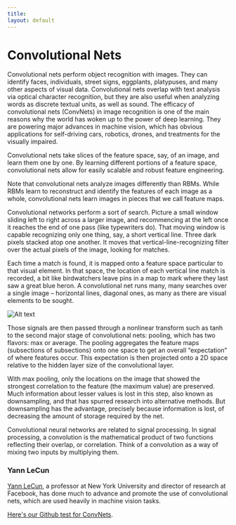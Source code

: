 ```yaml
---
title: 
layout: default
---
```


# Convolutional Nets

Convolutional nets perform object recognition with images. They can identify faces, individuals, street signs, eggplants, platypuses, and many other aspects of visual data. Convolutional nets overlap with text analysis via optical character recognition, but they are also useful when analyzing words as discrete textual units, as well as sound. The efficacy of convolutional nets (ConvNets) in image recognition is one of the main reasons why the world has woken up to the power of deep learning. They are powering major advances in machine vision, which has obvious applications for self-driving cars, robotics, drones, and treatments for the visually impaired. 

Convolutional nets take slices of the feature space, say, of an image, and learn them one by one. By learning different portions of a feature space, convolutional nets allow for easily scalable and robust feature engineering.

Note that convolutional nets analyze images differently than RBMs. While RBMs learn to reconstruct and identify the features of each image as a whole, convolutional nets learn images in pieces that we call feature maps. 

Convolutional networks perform a sort of search. Picture a small window sliding left to right across a larger image, and recommencing at the left once it reaches the end of one pass (like typewriters do). That moving window is capable recognizing only one thing, say, a short vertical line. Three dark pixels stacked atop one another. It moves that vertical-line-recognizing filter over the actual pixels of the image, looking for matches.

Each time a match is found, it is mapped onto a feature space particular to that visual element. In that space, the location of each vertical line match is recorded, a bit like birdwatchers leave pins in a map to mark where they last saw a great blue heron. A convolutional net runs many, many searches over a single image – horizontal lines, diagonal ones, as many as there are visual elements to be sought. 

![Alt text](../img/convnet.png) 

Those signals are then passed through a nonlinear transform such as tanh to the second major stage of convolutional nets: pooling, which has two flavors: max or average. The pooling aggregates the feature maps (subsections of subsections) onto one space to get an overall “expectation” of where features occur. This expectation is then projected onto a 2D space relative to the hidden layer size of the convolutional layer.

With max pooling, only the locations on the image that showed the strongest correlation to the feature (the maximum value) are preserved. Much information about lesser values is lost in this step, also known as downsampling, and that has spurred research into alternative methods. But downsampling has the advantage, precisely because information is lost, of decreasing the amount of storage required by the net. 

Convolutional neural networks are related to signal processing. In signal processing, a convolution is the mathematical product of two functions reflecting their overlap, or correlation. Think of a convolution as a way of mixing two inputs by multiplying them. 

### Yann LeCun

[Yann LeCun](http://yann.lecun.com/exdb/publis/pdf/lecun-iscas-10.pdf), a professor at New York University and director of research at Facebook, has done much to advance and promote the use of convolutional nets, which are used heavily in machine vision tasks. 

[Here's our Github test for ConvNets](https://github.com/deeplearning4j/deeplearning4j/blob/master/deeplearning4j-core/src/test/java/org/deeplearning4j/models/layers/ConvolutionDownSampleLayerTest.java).

 <script src="http://gist-it.appspot.com/https://github.com/deeplearning4j/deeplearning4j/blob/master/deeplearning4j-core/src/test/java/org/deeplearning4j/models/layers/ConvolutionDownSampleLayerTest.java?slice=55:99"></script>
